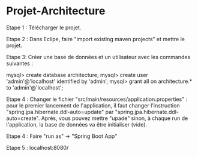 # Projet-Architecture

Etape 1 :
Télécharger le projet.

Etape 2 :
Dans Eclipe, faire "import existing maven projects" et mettre le projet.

Etape 3:
Créer une base de données et un utilisateur avec les commandes suivantes :

mysql> create database architecture;
mysql> create user 'admin'@'localhost' identified by ‘admin’;
mysql> grant all on architecture.* to 'admin'@'localhost';


Etape 4 :
Changer le fichier "src/main/resources/application.properties" : pour le premier lancement de l'application, il faut changer l'instruction "spring.jpa.hibernate.ddl-auto=update" par "spring.jpa.hibernate.ddl-auto=create". Après, vous pouvez mettre "upade" sinon, à chaque run de l'application, la base de données va être initialiser (vide).

Etape 4 :
Faire "run as" -> "Spring Boot App"

Etape 5 :
localhost:8080/

